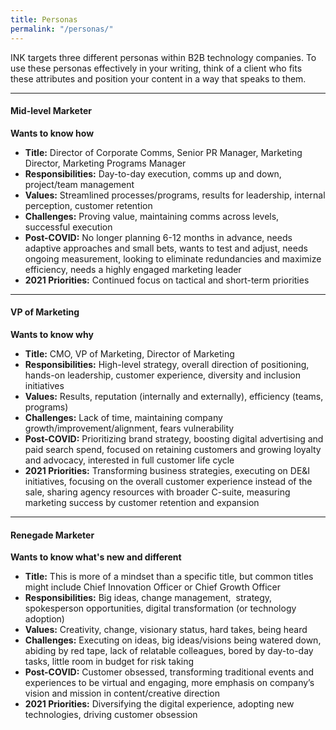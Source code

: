 ```yaml
---
title: Personas
permalink: "/personas/"
---
```


INK targets three different personas within B2B technology companies. To use these personas effectively in your writing, think of a client who fits these attributes and position your content in a way that speaks to them. 

---

#### **Mid-level Marketer**

**Wants to know how**

* **Title:** Director of Corporate Comms, Senior PR Manager, Marketing Director, Marketing Programs Manager
* **Responsibilities:** Day-to-day execution, comms up and down, project/team management
* **Values:** Streamlined processes/programs, results for leadership, internal perception, customer retention
* **Challenges:** Proving value, maintaining comms across levels, successful execution
* **Post-COVID:** No longer planning 6-12 months in advance, needs adaptive approaches and small bets, wants to test and adjust, needs ongoing measurement, looking to eliminate redundancies and maximize efficiency, needs a highly engaged marketing leader
* **2021 Priorities:** Continued focus on tactical and short-term priorities

---

#### **VP of Marketing**

**Wants to know why**

* **Title:** CMO, VP of Marketing, Director of Marketing
* **Responsibilities:** High-level strategy, overall direction of positioning, hands-on leadership, customer experience, diversity and inclusion initiatives
* **Values:** Results, reputation (internally and externally), efficiency (teams, programs)
* **Challenges:** Lack of time, maintaining company growth/improvement/alignment, fears vulnerability
* **Post-COVID:** Prioritizing brand strategy, boosting digital advertising and paid search spend, focused on retaining customers and growing loyalty and advocacy, interested in full customer life cycle
* **2021 Priorities:** Transforming business strategies, executing on DE&I initiatives, focusing on the overall customer experience instead of the sale, sharing agency resources with broader C-suite, measuring marketing success by customer retention and expansion


---

#### **Renegade Marketer**

**Wants to know what's new and different**

* **Title:** This is more of a mindset than a specific title, but common titles might include Chief Innovation Officer or Chief Growth Officer
* **Responsibilities:** Big ideas, change management,  strategy, spokesperson opportunities, digital transformation (or technology adoption)
* **Values:** Creativity, change, visionary status, hard takes, being heard
* **Challenges:** Executing on ideas, big ideas/visions being watered down, abiding by red tape, lack of relatable colleagues, bored by day-to-day tasks, little room in budget for risk taking
* **Post-COVID:** Customer obsessed, transforming traditional events and experiences to be virtual and engaging, more emphasis on company’s vision and mission in content/creative direction
* **2021 Priorities:** Diversifying the digital experience, adopting new technologies, driving customer obsession